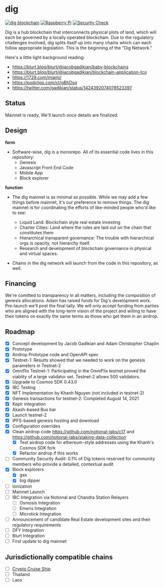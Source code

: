 # dig

[![dig blockchain](https://github.com/notional-labs/dig/actions/workflows/build.yml/badge.svg)](https://github.com/notional-labs/dig/actions/workflows/build.yml)
[![Raspberry Pi](https://github.com/notional-labs/dig/actions/workflows/pi.yml/badge.svg)](https://github.com/notional-labs/dig/actions/workflows/pi.yml)
[![Security Check](https://github.com/notional-labs/dig/actions/workflows/codeql-analysis.yml/badge.svg)](https://github.com/notional-labs/dig/actions/workflows/codeql-analysis.yml)

Dig is a hub blockchain that interconnects physical plots of land, which will each be governed by a locally operated blockchain.  Due to the regulatory challenges involved, dig splits itself up into many chains which can each follow appropriate legislation.  This is the beginning of the "Dig Network."


Here's a little light background reading:

* https://blurt.blog/blurt/@jacobgadikian/baby-blockchains
* https://blurt.blog/blurt/@jacobgadikian/blockchain-application-tco
* https://1729.com/miami/
* https://podclips.com/ct/gBhDsq
* https://twitter.com/gadikian/status/1424392074078523397


## Status
Mainnet is ready, We'll launch once details are finalized.



## Design

**form**
* Software-wise, dig is a monorepo.  All of its essential code lives in this repository:
  * Genesis
  * Javascript Front End Code
  * Mobile App
  * Block explorer

**function**
* The dig mainnet is as minimal as possible.  While we may add a few things before mainnet, it's our preference to remove things.  The dig mainnet is for coordinating the efforts of like-minded people who'd like to see:
  * Liquid Land: Blockchain style real estate investing
  * Charter Cities: Land where the rules are laid out on the chain that constitutes them
  * Hierarchical transparent governance: The trouble with hierarchical orgs is opacity, not hierarchy itself.
  * Research and development of blockchain governance in physical and virtual spaces.    


* Chains in the dig network will launch from the code in this repository, as well.   


## Financing

We're comitted to transparency in all matters, including the composition of genesis allocations.  Adam has raised funds for Dig's development work.  Pre-launch we'll post the final tally.  We will only accept funding from parties who are aligned with the long-term vision of the project and willing to have their tokens on exactly the same terms as those who get them in an airdrop.

## Roadmap

- [x] Concept development by Jacob Gadikian and Adam Christopher Chaplin
- [x] Prototype
- [x] Airdrop Prototype code and OpenAPI spec
- [x] Testnet-1:  Results showed that we needed to work on the genesis parameters in Testnet-2
- [x] Omniflix Testnet-1: Participating in the OmniFlix testnet proved the viablity of a large validator set.  Testnet-2 allows 500 validators.
- [x] Upgrade to Cosmos SDK 0.43.0
- [x] IBC Testing
- [x] NFT Implementation by Khanh Nguyen (not included in testnet-2)
- [x] Genesis transactions for testnet-2: Completed August 14, 2021
- [x] Keplr integration
- [x] Akash-based Bus bar
- [x] Launch testnet-2
- [x] IPFS-based genesis hosting and download
- [x] Configuration overrides
- [x] Clean airdrop code https://github.com/notional-labs/c17 and https://github.com/notional-labs/staking-data-collection
  - [x] Test airdrop code for ethereum-style addresses using the Khanh's Cosmos SDK fork
  - [x] Refactor airdrop if this works
- [ ] Community Security Audit: 0.1% of Dig tokens reserved for community members who provide a detailed, contextual audit
- [x] Block explorers
  - [x] gex
  - [x] big dipper
- [ ] Ionization 
- [ ] Mainnet Launch
- [ ] IBC Integration via Notional and Chandra Station Relayers
  - [ ] Osmosis Integration
  - [ ] Emeris Integration
  - [ ] Microtick Integration
- [ ] Announcement of candidate Real Estate development sites and their regulatory requirements
- [ ] DFY Integration
- [ ] Blurt Integration
- [ ] First update to dig mainnet

## Jurisdictionally compatible chains
 - [ ] [Crypto Cruise Ship](https://github.com/notional-labs/ccs)
 - [ ] Thailand
 - [ ] Laos
